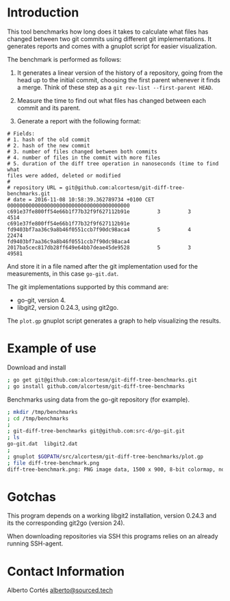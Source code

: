 # Introduction

This tool benchmarks how long does it takes to calculate what files has changed
between two git commits using different git implementations.  It generates
reports and comes with a gnuplot script for easier visualization.

The benchmark is performed as follows:

1. It generates a linear version of the history of a repository, going from the
   head up to the initial commit, choosing the first parent whenever it finds
   a merge.  Think of these step as a `git rev-list --first-parent HEAD`.

2. Measure the time to find out what files has changed between each commit and
   its parent.

3. Generate a report with the following format:

  ```
  # Fields:
  # 1. hash of the old commit
  # 2. hash of the new commit
  # 3. number of files changed between both commits
  # 4. number of files in the commit with more files
  # 5. duration of the diff tree operation in nanoseconds (time to find what
  files were added, deleted or modified
  #
  # repository URL = git@github.com:alcortesm/git-diff-tree-benchmarks.git
  # date = 2016-11-08 10:58:39.362789734 +0100 CET
  0000000000000000000000000000000000000000 c691e37fe800ff54e66b1f77b32f9f627112b91e         3         3           4514
  c691e37fe800ff54e66b1f77b32f9f627112b91e fd9403bf7aa36c9a8b46f0551ccb7f90dc98aca4         5         4          22474
  fd9403bf7aa36c9a8b46f0551ccb7f90dc98aca4 2017ba5cec817db28ff649e64bb7deae45de9528         5         3          49581
  ```

  And store it in a file named after the git implementation used for the
  measurements, in this case `go-git.dat`.

The git implementations supported by this command are:

- go-git, version 4.
- libgit2,  version 0.24.3, using git2go.

The `plot.gp` gnuplot script generates a graph to help visualizing the results.

# Example of use

Download and install

```bash
; go get git@github.com:alcortesm/git-diff-tree-benchmarks.git
; go install github.com/alcortesm/git-diff-tree-benchmarks
```

Benchmarks using data from the go-git repository (for example).

```bash
; mkdir /tmp/benchmarks
; cd /tmp/benchmarks
;
; git-diff-tree-benchmarks git@github.com:src-d/go-git.git
; ls
go-git.dat  libgit2.dat
;
; gnuplot $GOPATH/src/alcortesm/git-diff-tree-benchmarks/plot.gp
; file diff-tree-benchmark.png
diff-tree-benchmark.png: PNG image data, 1500 x 900, 8-bit colormap, non-interlaced
```

# Gotchas

This program depends on a working libgit2 installation, version 0.24.3 and
its the corresponding git2go (version 24).

When downloading repositories via SSH this programs relies on an already running
SSH-agent.

# Contact Information

Alberto Cortés <alberto@sourced.tech>

